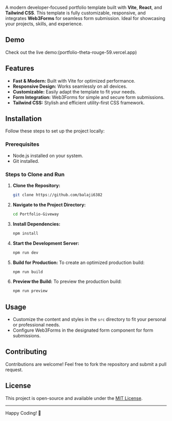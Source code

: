 A modern developer-focused portfolio template built with **Vite**, **React**, and **Tailwind CSS**. This template is fully customizable, responsive, and integrates **Web3Forms** for seamless form submission. Ideal for showcasing your projects, skills, and experience.

## Demo

Check out the live demo:(portfolio-theta-rouge-59.vercel.app)

## Features

- **Fast & Modern:** Built with Vite for optimized performance.
- **Responsive Design:** Works seamlessly on all devices.
- **Customizable:** Easily adapt the template to fit your needs.
- **Form Integration:** Web3Forms for simple and secure form submissions.
- **Tailwind CSS:** Stylish and efficient utility-first CSS framework.

## Installation

Follow these steps to set up the project locally:

### Prerequisites

- Node.js installed on your system.
- Git installed.

### Steps to Clone and Run

1. **Clone the Repository:**
   ```bash
   git clone https://github.com/balaji6382
   ```

2. **Navigate to the Project Directory:**
   ```bash
   cd Portfolio-Giveway
   ```

3. **Install Dependencies:**
   ```bash
   npm install
   ```

4. **Start the Development Server:**
   ```bash
   npm run dev
   ```

5. **Build for Production:**
   To create an optimized production build:
   ```bash
   npm run build
   ```

6. **Preview the Build:**
   To preview the production build:
   ```bash
   npm run preview
   ```

## Usage

- Customize the content and styles in the `src` directory to fit your personal or professional needs.
- Configure Web3Forms in the designated form component for form submissions.

## Contributing

Contributions are welcome! Feel free to fork the repository and submit a pull request.

## License

This project is open-source and available under the [MIT License](LICENSE).

---

Happy Coding! 🎉
